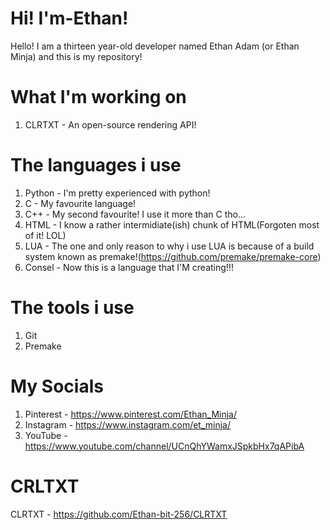 # Hi! I'm-Ethan! 
Hello! I am a thirteen year-old developer named Ethan Adam (or Ethan Minja) and this is my repository!

# What I'm working on
1. CLRTXT - An open-source rendering API!

# The languages i use
1. Python - I'm pretty experienced with python!
2. C - My favourite language!
3. C++ - My second favourite! I use it more than C tho...
4. HTML - I know a rather intermidiate(ish) chunk of HTML(Forgoten most of it! LOL)
6. LUA - The one and only reason to why i use LUA is because of a build system known as premake!(https://github.com/premake/premake-core)
7. Consel - Now this is a language that I'M creating!!!


# The tools i use
1. Git
2. Premake

# My Socials
1. Pinterest - https://www.pinterest.com/Ethan_Minja/
2. Instagram - https://www.instagram.com/et_minja/
3. YouTube - https://www.youtube.com/channel/UCnQhYWamxJSpkbHx7qAPibA

# CRLTXT

CLRTXT - https://github.com/Ethan-bit-256/CLRTXT
